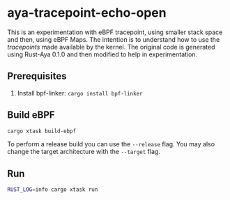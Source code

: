 
# aya-tracepoint-echo-open

This is an experimentation with eBPF tracepoint, using smaller stack space and then, using eBPF Maps.
The intention is to understand how to use the _tracepoints_ made available by the kernel.
The original code is generated using Rust-Aya 0.1.0 and then modified to help   in experimentation.

## Prerequisites

1. Install bpf-linker: `cargo install bpf-linker`

## Build eBPF

```bash
cargo xtask build-ebpf
```

To perform a release build you can use the `--release` flag.
You may also change the target architecture with the `--target` flag.

## Run

```bash
RUST_LOG=info cargo xtask run
```
